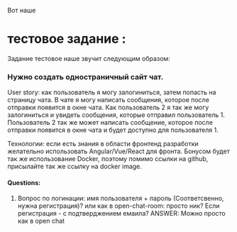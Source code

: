 Вот наше  
# тестовое задание :

Задание тестовое наше звучит следующим образом:
###  Нужно создать одностраничный сайт чат.
User story: как пользователь я могу залогиниться, затем попасть на страницу чата.
В чате я могу написать сообщения, которое после отправки появится в окне чата.
Как пользователь 2 я так же могу залогиниться и увидеть сообщения, которые отправил пользователь 1.
Пользователь 2 так же может написать сообщение, которое после отправки 
появится в окне чата и будет доступно для пользователя 1.

Технологии: если есть знания в области фронтенд разработки 
желательно использовать Angular/Vue/React для фронта. 
Бонусом будет так же использование Docker, 
поэтому помимо ссылки на github, присылайте так же ссылку на docker image.


#### Questions:

1. Вопрос по логинации: имя пользователя + пароль (Соответсвенно, нужна регистрация)?
или как в open-chat-room: просто ник?
Если регистрация - с подтверджением емаила? 
ANSWER: Можно просто как в open chat

